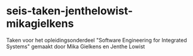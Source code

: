 # seis-taken-jenthelowist-mikagielkens
Taken voor het opleidingsonderdeel "Software Engineering for Integrated Systems" gemaakt door Mika Gielkens en Jenthe Lowist
